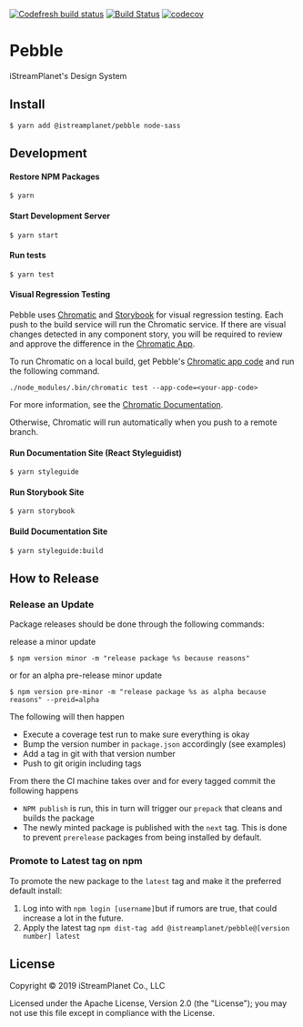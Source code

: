[![Codefresh build status]( https://g.codefresh.io/api/badges/pipeline/istreamplanet-orbis/iStreamPlanet%2Fpebble%2Fpebble?branch=master&key=eyJhbGciOiJIUzI1NiJ9.NWI4NTcwM2Y0ZTQ0YTAwMDAxNzU3Zjg1.yUFZAhLcIDmTZW5V3HeFOhbHT_6JUTS4VhibhdFN6nM&type=cf-1)]( https://g.codefresh.io/pipelines/pebble/builds?repoOwner=iStreamPlanet&repoName=pebble&serviceName=iStreamPlanet%2Fpebble&filter=trigger:build~Build;branch:master;pipeline:5ca7ad13f8596e1a35524aa7~pebble)
[![Build Status](https://travis-ci.com/iStreamPlanet/pebble.svg?token=ob5GGxyPdck69sbiTyH4&branch=master)](https://travis-ci.com/iStreamPlanet/pebble)
[![codecov](https://codecov.io/gh/iStreamPlanet/pebble/branch/master/graph/badge.svg?token=sertHGUtdf)](https://codecov.io/gh/iStreamPlanet/pebble)

# Pebble

iStreamPlanet's Design System

## Install

```shell
$ yarn add @istreamplanet/pebble node-sass
```

## Development

#### Restore NPM Packages

```shell
$ yarn
```

#### Start Development Server

```shell
$ yarn start
```

#### Run tests

```shell
$ yarn test
```

#### Visual Regression Testing

Pebble uses [Chromatic](https://www.chromaticqa.com) and [Storybook](https://storybook.js.org/) for visual regression testing. Each push to the build service will run the Chromatic service. If there are visual changes detected in any component story, you will be required to review and approve the difference in the [Chromatic App](https://www.chromaticqa.com/builds?appId=5c893af34635b40020991b72).

To run Chromatic on a local build, get Pebble's [Chromatic app code](https://www.chromaticqa.com/manage) and run the following command.

```shell
./node_modules/.bin/chromatic test --app-code=<your-app-code>
```

For more information, see the [Chromatic Documentation](http://docs.chromaticqa.com/test).

Otherwise, Chromatic will run automatically when you push to a remote branch.


#### Run Documentation Site (React Styleguidist)

```shell
$ yarn styleguide
```

#### Run Storybook Site

```shell
$ yarn storybook
```

#### Build Documentation Site

```shell
$ yarn styleguide:build
```

## How to Release

### Release an Update
Package releases should be done through the following commands:

release a minor update
```shell
$ npm version minor -m "release package %s because reasons"
```

or for an alpha pre-release minor update
```shell
$ npm version pre-minor -m "release package %s as alpha because reasons" --preid=alpha
```

The following will then happen
* Execute a coverage test run to make sure everything is okay
* Bump the version number in `package.json` accordingly (see examples)
* Add a tag in git with that version number
* Push to git origin including tags

From there the CI machine takes over and for every tagged commit the following happens

* `NPM publish` is run, this in turn will trigger our `prepack` that cleans and builds the package
* The newly minted package is published with the `next` tag. This is done to prevent `prerelease` packages from being installed by default.

### Promote to Latest tag on npm

To promote the new package to the `latest` tag and make it the preferred default install:

1. Log into with `npm login [username]`but if rumors are true, that could increase a lot in the future.
2. Apply the latest tag `npm dist-tag add @istreamplanet/pebble@[version number] latest`




## License

Copyright &copy; 2019 iStreamPlanet Co., LLC

Licensed under the Apache License, Version 2.0 (the "License"); you may not use this file except in compliance with the License.
